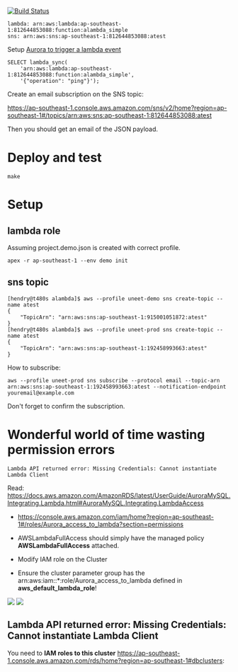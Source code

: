 [![Build Status](https://travis-ci.org/unee-t/lambda2sns.svg?branch=master)](https://travis-ci.org/unee-t/lambda2sns)

	lambda: arn:aws:lambda:ap-southeast-1:812644853088:function:alambda_simple
	sns: arn:aws:sns:ap-southeast-1:812644853088:atest

Setup [Aurora to trigger a lambda event](https://docs.aws.amazon.com/AmazonRDS/latest/UserGuide/AuroraMySQL.Integrating.Lambda.html)

	SELECT lambda_sync(
		'arn:aws:lambda:ap-southeast-1:812644853088:function:alambda_simple',
		'{"operation": "ping"}');

Create an email subscription on the SNS topic:

https://ap-southeast-1.console.aws.amazon.com/sns/v2/home?region=ap-southeast-1#/topics/arn:aws:sns:ap-southeast-1:812644853088:atest

Then you should get an email of the JSON payload.

# Deploy and test

	make

# Setup

## lambda role

Assuming project.demo.json is created with correct profile.

	apex -r ap-southeast-1 --env demo init

## sns topic

	[hendry@t480s alambda]$ aws --profile uneet-demo sns create-topic --name atest
	{
		"TopicArn": "arn:aws:sns:ap-southeast-1:915001051872:atest"
	}
	[hendry@t480s alambda]$ aws --profile uneet-prod sns create-topic --name atest
	{
		"TopicArn": "arn:aws:sns:ap-southeast-1:192458993663:atest"
	}

How to subscribe:

	aws --profile uneet-prod sns subscribe --protocol email --topic-arn arn:aws:sns:ap-southeast-1:192458993663:atest --notification-endpoint youremail@example.com

Don't forget to confirm the subscription.

# Wonderful world of time wasting permission errors

	Lambda API returned error: Missing Credentials: Cannot instantiate Lambda Client

Read: https://docs.aws.amazon.com/AmazonRDS/latest/UserGuide/AuroraMySQL.Integrating.Lambda.html#AuroraMySQL.Integrating.LambdaAccess

* https://console.aws.amazon.com/iam/home?region=ap-southeast-1#/roles/Aurora_access_to_lambda?section=permissions

* AWSLambdaFullAccess should simply have the managed policy **AWSLambdaFullAccess** attached.
* Modify IAM role on the Cluster
* Ensure the cluster parameter group has the arn:aws:iam::\*:role/Aurora_access_to_lambda defined in **aws_default_lambda_role**!

<img src=https://s.natalian.org/2018-05-11/lambda-aurora.png>
<img src=https://s.natalian.org/2018-05-11/1526021466_2558x1406.png>

## Lambda API returned error: Missing Credentials: Cannot instantiate Lambda Client

You need to **IAM roles to this cluster** https://ap-southeast-1.console.aws.amazon.com/rds/home?region=ap-southeast-1#dbclusters:

